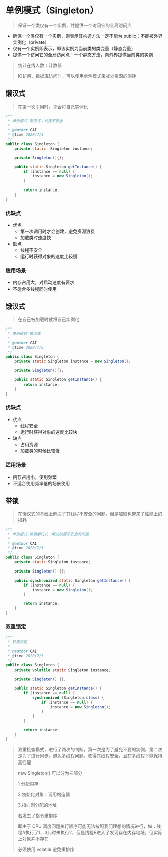 # 单例模式（Singleton）

> 保证一个类仅有一个实例，并提供一个访问它的全局访问点

+ 确保一个类仅有一个实例，则表示其构造方法一定不能为 public：不能被外界实例化（private）
+ 仅有一个实例即表示，即该实例为当前类的类变量（静态变量）
+ 提供一个访问它的全局访问点：一个静态方法，向外界提供当前类的实例

> 统计在线人数：计数器
>
> IO访问、数据库访问时，可以使用单例模式来减少资源的消耗

## 懒汉式

> 在第一次引用时，才会将自己实例化

``` java
/**
 * 单例模式-懒汉式：线程不安全
 *
 * @author CAI
 * @time 2020/7/5
 */
public class Singleton {
    private static  Singleton instance;

    private Singleton(){};

    public static Singleton getInstance() {
        if (instance == null) {
            instance = new Singleton();
        }

        return instance;
    }
}
```

### 优缺点

+ 优点
  + 第一次调用时才会创建，避免资源浪费
  + 加载类时速度快
+ 缺点
  + 线程不安全
  + 运行时获得对象的速度比较慢

### 适用场景

+ 内存占用大，对启动速度有要求
+ 不适合多线程同时使用

## 饿汉式

> 在自己被加载时就将自己实例化

``` java
/**
 * 单例模式-饿汉式
 *
 * @author CAI
 * @time 2020/7/5
 */
public class Singleton {
    private static Singleton instance = new Singleton();

    private Singleton(){};

    public static Singleton getInstance() {
        return instance;
    }
}
```

### 优缺点

+ 优点
  + 线程安全
  + 运行时获得对象的速度比较快
+ 缺点
  + 占用资源
  + 加载类的时候比较慢

### 适用场景

+ 内存占用小，使用频繁
+ 不适合使用频率低的场景使用

## 带锁

> 在懒汉式的基础上解决了其线程不安全的问题，但是加锁也带来了性能上的损耗

``` java
/**
 * 单例模式-带锁懒汉式：解决线程不安全的问题
 *
 * @author CAI
 * @time 2020/7/5
 */
public class Singleton {
    private static Singleton instance;

    private Singleton() {};

    public synchronized static Singleton getInstance() {
        if (instance == null) {
            instance = new Singleton();
        }

        return instance;
    }
}
```

### 双重锁定

``` java
/**
 * 双重锁定
 *
 * @author CAI
 * @time 2020/7/5
 */
public class Singleton {
    private volatile static Singleton instance;

    private Singleton() {};

    public static Singleton getInstance() {
        if (instance == null) {
            synchronized (Singleton.class) {
                if (instance == null) {
                    instance = new Singleton();
                }
            }
        }

        return instance;
    }
}

```

> 双重检查模式，进行了两次的判断，第一次是为了避免不要的实例，第二次是为了进行同步，避免多线程问题，使得其线程安全，且在多线程下能保持高性能
>
> new Singleton() 可以分为三部分
>
> 1.分配内存
>
> 2.初始化对象：调用构造器
>
> 3.指向刚分配的地址
>
> 若发生了指令重排序
>
> 即由于 CPU 调度问题执行顺序可能无法按照我们理想的情况进行，如：线程A执行了1、3此时未执行2，但是线程B进入了发现存在内存地址，但实际上对象并不存在
>
> 必须使用 volatile 避免重排序

